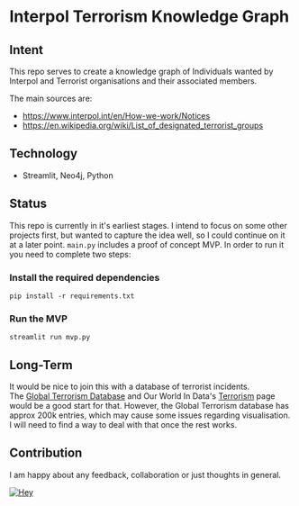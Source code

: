 # Interpol Terrorism Knowledge Graph

## Intent
This repo serves to create a knowledge graph of Individuals wanted by Interpol and Terrorist organisations and their associated members.

The main sources are: 
- https://www.interpol.int/en/How-we-work/Notices 
- https://en.wikipedia.org/wiki/List_of_designated_terrorist_groups 

## Technology
- Streamlit, Neo4j, Python

## Status
This repo is currently in it's earliest stages. I intend to focus on some other projects first, but wanted to capture the idea well, so I could continue on it at a later point. `main.py` includes a proof of concept MVP. In order to run it you need to complete two steps:

### Install the required dependencies
    pip install -r requirements.txt  

### Run the MVP
    streamlit run mvp.py 

## Long-Term
It would be nice to join this with a database of terrorist incidents.   
The [Global Terrorism Database](https://www.start.umd.edu/gtd/) and Our World In Data's [Terrorism]("https://ourworldindata.org/terrorism") page would be a good start for that. However, the Global Terrorism database has approx 200k entries, which may cause some issues regarding visualisation. I will need to find a way to deal with that once the rest works.

## Contribution
I am happy about any feedback, collaboration or just thoughts in general.

 [![Hey](https://img.shields.io/badge/-Message%20me!-green)](mailto:hello@marcanthonybauer.com?subject=[GitHub%20--%20terrorism-graph])
